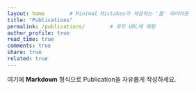```yaml
---
layout: home        # Minimal Mistakes가 제공하는 '홈' 레이아웃
title: "Publications"
permalink: /publications/        # 루트 URL에 매핑
author_profile: true
read_time: true
comments: true
share: true
related: true
---
```

여기에 **Markdown** 형식으로 Publication을 자유롭게 작성하세요.  
